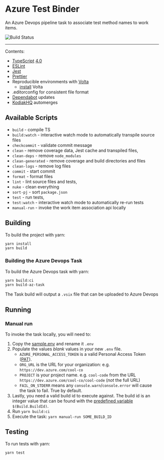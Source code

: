 # Azure Test Binder

An Azure Devops pipeline task to associate test method names to work items.

![Build Status](https://github.com/jamesdunnam-sf/azure-test-binder/workflows/build/badge.svg?branch=master)

---

Contents:

- [TypeScript][typescript] [4.0][typescript-4-0]
- [ESLint][eslint]
- [Jest][jest]
- [Prettier][prettier]
- Reproducible environments with [Volta][volta]
  - [install][volta-getting-started] Volta
- .editorconfig for consistent file format
- [Dependabot] updates
- [KodiakHQ] automerges

## Available Scripts

- `build` - compile TS
- `build:watch` - interactive watch mode to automatically transpile source files
- `checkcommit` - validate commit message
- `clean` - remove coverage data, Jest cache and transpiled files,
- `clean-deps` - remove `node_modules`
- `clean-generated` - remove coverage and build directories and files
- `clean-logs` - remove log files
- `commit` - start commit
- `format` - format files
- `lint` - lint source files and tests,
- `nuke` - clean everything
- `sort-pj` - sort `package.json`
- `test` - run tests,
- `test:watch` - interactive watch mode to automatically re-run tests
- `manual-run` - invoke the work item association api locally

## Building

To build the project with yarn:

```bash
yarn install
yarn build
```

### Building the Azure Devops Task

To build the Azure Devops task with yarn:

```bash
yarn build:ci
yarn build-az-task
```

The Task build will output a `.vsix` file that can be uploaded to Azure Devops

## Running

### Manual run

To invoke the task locally, you will need to:

1. Copy the [sample.env](sample.env) and rename it `.env`
2. Populate the values _blank_ values in your new `.env` file.
   - `AZURE_PERSONAL_ACCESS_TOKEN` is a valid Personal Access Token ([PAT]).
   - `ORG_URL` is the URL for your organization: e.g. `https://dev.azure.com/cool-co`
   - `PROJECT` is your project name. e.g. `cool-code` from the URL `https://dev.azure.com/cool-co/cool-code` (_not_ the full URL)
   - `FAIL_ON_STDERR` means any `console.warn`/`console.error` will cause the task to fail. True by default.
3. Lastly, you need a valid build id to execute against. The build id is an integer value that
   can be found with the [predefined variable] `$(Build.BuildId)`.
4. Run `yarn build:ci`
5. Execute the task: `yarn manual-run SOME_BUILD_ID`

## Testing

To run tests with yarn:

```bash
yarn test
```

[typescript]: https://www.typescriptlang.org/
[typescript-4-0]: https://www.typescriptlang.org/docs/handbook/release-notes/typescript-4-0.html
[jest]: https://facebook.github.io/jest/
[eslint]: https://github.com/eslint/eslint
[prettier]: https://prettier.io
[volta]: https://volta.sh
[volta-getting-started]: https://docs.volta.sh/guide/getting-started
[dependabot]: https://dependabot.com/
[kodiakhq]: https://kodiakhq.com/
[pat]: https://docs.microsoft.com/en-us/azure/devops/organizations/accounts/use-personal-access-tokens-to-authenticate?view=azure-devops&tabs=preview-page#create-a-pat
[predefined variable]: https://docs.microsoft.com/en-us/azure/devops/pipelines/build/variables?view=azure-devops&tabs=yaml
